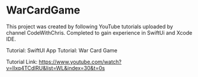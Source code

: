 # WarCardGame

This project was created by following YouTube tutorials uploaded by channel CodeWithChris. Completed to gain experience in SwiftUi and Xcode IDE.

Tutorial: SwiftUI App Tutorial: War Card Game

Tutorial Link: https://www.youtube.com/watch?v=lIxq4TCdlRU&list=WL&index=30&t=0s
